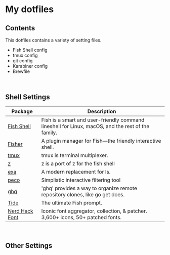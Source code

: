 # My dotfiles

## Contents
This dotfiles contains a variety of setting files.

- Fish Shell config
- tmux config
- git config
- Karabiner config
- Brewfile
<br>

## Shell Settings

| Package | Description | 
|-----|-----|
| [Fish Shell](https://fishshell.com/) | Fish is a smart and user-friendly command lineshell for Linux, macOS, and the rest of the family. |
| [Fisher](https://github.com/jorgebucaran/fisher) | A plugin manager for Fish—the friendly interactive shell. |
| [tmux](https://github.com/tmux/tmux) | tmux is terminal multiplexer. |
| [z](https://github.com/jethrokuan/z) | z is a port of z for the fish shell |
| [exa](https://the.exa.website/) | A modern replacement for ls. |
| [peco](https://github.com/peco/peco) | Simplistic interactive filtering tool |
| [ghq](https://github.com/x-motemen/ghq) | 'ghq' provides a way to organize remote repository clones, like go get does.
| [Tide](https://github.com/IlanCosman/tide) | The ultimate Fish prompt. |
| [Nerd Hack Font](https://github.com/source-foundry/Hack) | Iconic font aggregator, collection, & patcher. 3,600+ icons, 50+ patched fonts. |

<br>

## Other Settings
